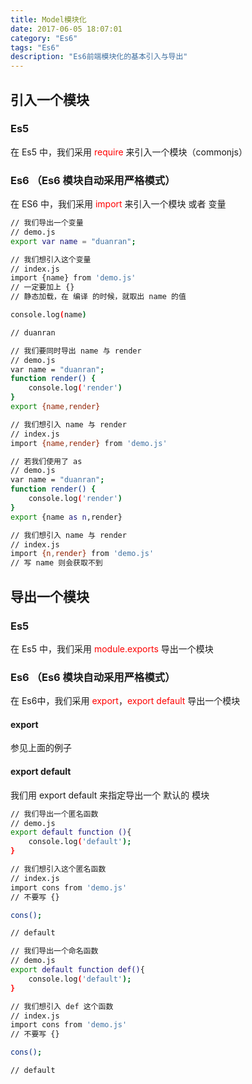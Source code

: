 ```yaml
---
title: Model模块化
date: 2017-06-05 18:07:01
category: "Es6" 
tags: "Es6"
description: "Es6前端模块化的基本引入与导出"
---
```


## 引入一个模块

### Es5

在 Es5 中，我们采用 <font color="red">require</font> 来引入一个模块（commonjs）

### Es6 （Es6 模块自动采用严格模式）

在 ES6 中，我们采用 <font color="red">import</font> 来引入一个模块 或者 变量

``` bash
// 我们导出一个变量
// demo.js
export var name = "duanran";

// 我们想引入这个变量
// index.js
import {name} from 'demo.js'
// 一定要加上 {}
// 静态加载，在 编译 的时候，就取出 name 的值

console.log(name)

// duanran
```

``` bash
// 我们要同时导出 name 与 render
// demo.js
var name = "duanran";
function render() {
    console.log('render')
}
export {name,render}

// 我们想引入 name 与 render
// index.js
import {name,render} from 'demo.js'
```

``` bash
// 若我们使用了 as
// demo.js
var name = "duanran";
function render() {
    console.log('render')
}
export {name as n,render}

// 我们想引入 name 与 render
// index.js
import {n,render} from 'demo.js'
// 写 name 则会获取不到
```

## 导出一个模块

### Es5

在 Es5 中，我们采用 <font color="red">module.exports</font> 导出一个模块

### Es6 （Es6 模块自动采用严格模式）

在 Es6中，我们采用 <font color="red">export</font>，<font color="red">export default</font> 导出一个模块

#### export 

参见上面的例子

#### export default

我们用 export default 来指定导出一个 默认的 模块

``` bash
// 我们导出一个匿名函数
// demo.js
export default function (){
    console.log('default');
}

// 我们想引入这个匿名函数
// index.js
import cons from 'demo.js'
// 不要写 {}

cons();

// default
```

``` bash
// 我们导出一个命名函数
// demo.js
export default function def(){
    console.log('default');
}

// 我们想引入 def 这个函数
// index.js
import cons from 'demo.js'
// 不要写 {}

cons();

// default
```